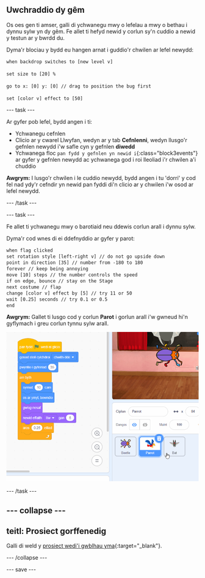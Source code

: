 ## Uwchraddio dy gêm

Os oes gen ti amser, galli di ychwanegu mwy o lefelau a mwy o bethau i dynnu sylw yn dy gêm. Fe allet ti hefyd newid y corlun sy'n cuddio a newid y testun ar y bwrdd du.

Dyma'r blociau y bydd eu hangen arnat i guddio'r chwilen ar lefel newydd:

```blocks3
when backdrop switches to [new level v]

set size to [20] %

go to x: [0] y: [0] // drag to position the bug first

set [color v] effect to [50]
```

--- task ---

Ar gyfer pob lefel, bydd angen i ti:
- Ychwanegu cefnlen
- Clicio ar y cwarel Llwyfan, wedyn ar y tab **Cefnlenni**, wedyn llusgo'r gefnlen newydd i'w safle cyn y gefnlen **diwedd**
- Ychwanega floc `pan fydd y gefnlen yn newid i`{:class="block3events"} ar gyfer y gefnlen newydd ac ychwanega god i roi lleoliad i'r chwilen a'i chuddio

**Awgrym:** I lusgo'r chwilen i le cuddio newydd, bydd angen i tu 'dorri' y cod fel nad ydy'r cefndir yn newid pan fyddi di'n clicio ar y chwilen i'w osod ar lefel newydd.

--- /task ---

--- task ---

Fe allet ti ychwanegu mwy o barotiaid neu ddewis corlun arall i dynnu sylw.

Dyma'r cod wnes di ei ddefnyddio ar gyfer y parot:
```blocks3
when flag clicked
set rotation style [left-right v] // do not go upside down
point in direction [35] // number from -180 to 180
forever // keep being annoying
move [10] steps // the number controls the speed
if on edge, bounce // stay on the Stage
next costume // flap
change [color v] effect by [5] // try 11 or 50
wait [0.25] seconds // try 0.1 or 0.5
end
```

**Awgrym:** Gallet ti lusgo cod y corlun **Parot** i gorlun arall i'w gwneud hi'n gyflymach i greu corlun tynnu sylw arall.

![Llusgo cod o ardal y cod i gorlun arall yn y rhestr Corluniau.](images/drag-parrot-code.gif)

--- /task ---

--- collapse ---
---
teitl: Prosiect gorffenedig
---

Galli di weld y [prosiect wedi'i gwblhau yma](https://scratch.mit.edu/projects/486719939/){:target="_blank"}.

--- /collapse ---

--- save ---

